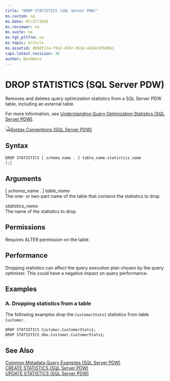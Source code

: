 ```yaml
---
title: "DROP STATISTICS (SQL Server PDW)"
ms.custom: na
ms.date: 07/27/2016
ms.reviewer: na
ms.suite: na
ms.tgt_pltfrm: na
ms.topic: article
ms.assetid: db9df17a-f912-4597-853d-a624c97bd8b1
caps.latest.revision: 36
author: BarbKess
---
```

# DROP STATISTICS (SQL Server PDW)
Removes and deletes query optimization statistics from a SQL Server PDW table, including an external table.  
  
For more information, see [Understanding Query Optimization Statistics &#40;SQL Server PDW&#41;](../../mpp/sqlpdw/understanding-query-optimization-statistics-sql-server-pdw.md).  
  
![Topic link icon](../../mpp/sqlpdw/media/Topic_Link.gif "Topic_Link")[Syntax Conventions &#40;SQL Server PDW&#41;](../../mpp/sqlpdw/syntax-conventions-sql-server-pdw.md)  
  
## Syntax  
  
```  
DROP STATISTICS [ schema_name . ] table_name.statistics_name   
[;]  
```  
  
## Arguments  
[ *schema_name* . ] *table_name*  
The one- or two-part name of the table that contains the statistics to drop.  
  
*statistics_name*  
The name of the statistics to drop.  
  
## Permissions  
Requires ALTER permission on the table.  
  
## Performance  
Dropping statistics can affect the query execution plan chosen by the query optimizer. This could have a negative impact on query performance.  
  
## Examples  
  
### A. Dropping statistics from a table  
The following examples drop the `CustomerStats1` statistics from table `Customer`.  
  
```  
DROP STATISTICS Customer.CustomerStats1;  
DROP STATISTICS dbo.Customer.CustomerStats1;  
```  
  
## See Also  
[Common Metadata Query Examples &#40;SQL Server PDW&#41;](../../mpp/sqlpdw/common-metadata-query-examples-sql-server-pdw.md)  
[CREATE STATISTICS &#40;SQL Server PDW&#41;](../../mpp/sqlpdw/create-statistics-sql-server-pdw.md)  
[UPDATE STATISTICS &#40;SQL Server PDW&#41;](../../mpp/sqlpdw/update-statistics-sql-server-pdw.md)  
  
